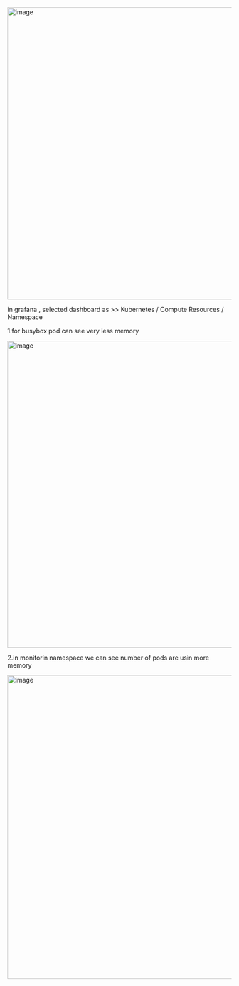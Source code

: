 <img width="1362" height="656" alt="image" src="https://github.com/user-attachments/assets/c79d05d1-2d15-43e9-b569-ac9f103ab2eb" />




in grafana , selected dashboard as >> Kubernetes / Compute Resources / Namespace 

1.for busybox pod can see very less memory 

<img width="1354" height="689" alt="image" src="https://github.com/user-attachments/assets/4f127678-f456-48d9-a6fb-4af0936ddfe1" />

2.in monitorin namespace we can see number of pods are usin more memory 

<img width="1354" height="682" alt="image" src="https://github.com/user-attachments/assets/fe241526-f66b-4719-9025-ae31912d72c7" />

